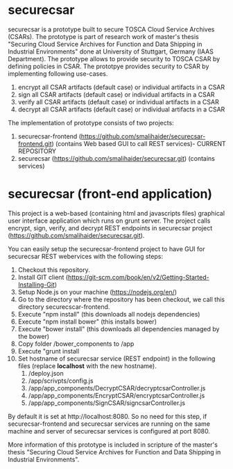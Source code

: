 # securecsar

securecsar is a prototype built to secure TOSCA Cloud Service Archives (CSARs). The prototype is part of research work of master's thesis "Securing Cloud Service Archives for Function and Data Shipping in Industrial Environments" done at University of Stuttgart, Germany (IAAS Department). The prototype allows to provide security to TOSCA CSAR by defining policies in CSAR. The prototpye provides security to CSAR by implementing following use-cases.

1. encrypt all CSAR artifacts (default case) or individual artifacts in a CSAR
1. sign all CSAR artifacts (default case) or individual artifacts in a CSAR
1. verify all CSAR artifacts (default case) or individual artifacts in a CSAR
1. decrypt all CSAR artifacts (default case) or individual artifacts in a CSAR

The implementation of prototype consists of two projects:
1. securecsar-frontend (https://github.com/smalihaider/securecsar-frontend.git) (contains Web based GUI to call REST services)- CURRENT REPOSITORY
1. securecsar (https://github.com/smalihaider/securecsar.git) (contains services)

# securecsar (front-end application)
This project is a web-based (containing html and javascripts files) graphical user interface application which runs on grunt server. The project calls encrypt, sign, verify, and decrypt REST endpoints in securecsar project (https://github.com/smalihaider/securecsar.git).

You can easily setup the securecsar-frontend project to have GUI for securecsar REST webervices with the following steps:

1. Checkout this repository.
1. Install GIT client (https://git-scm.com/book/en/v2/Getting-Started-Installing-Git)
1. Setup Node.js on your machine (https://nodejs.org/en/)
1. Go to the directory where the repository has been checkout, we call this directory securecscar-frontend.
1. Execute "npm install" (this downloads all nodejs dependencies)
1. Execute "npm install bower" (this installs bower)
1. Execute "bower install" (this downloads all dependencies managed by the bower)
1. Copy folder <securecscar-frontend>/bower_components to <securecscar-frontend>/app
1. Execute "grunt install
1. Set hostname of securecsar service (REST endpoint) in the following files (replace **localhost** with the new hostname). 
   1. <securecscar-frontend>/deploy.json
   1. <securecscar-frontend>/app/scrivpts/config.js
   1. <securecscar-frontend>/app/app_components/DecryptCSAR/decryptcsarController.js
   1. <securecscar-frontend>/app/app_components/EncryptCSAR/encryptcsarController.js
   1. <securecscar-frontend>/app/app_components/SignCSAR/signcsarController.js

By default it is set at http://localhost:8080. So no need for this step, if securecsar-frontend and securecsar services are running on the same machine and server of securecsar services is configured at port 8080.

More information of this prototype is included in scripture of the master's thesis "Securing Cloud Service Archives for Function and Data Shipping in Industrial Environments".
